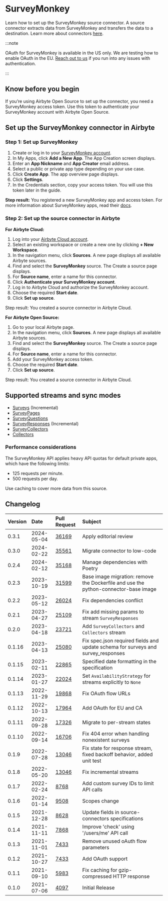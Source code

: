 # SurveyMonkey

Learn how to set up the SurveyMonkey source connector. A source connector extracts data from SurveyMonkey and transfers the data to a destination. Learn more about connectors [here](/using-airbyte/core-concepts/).

:::note

OAuth for SurveyMonkey is available in the US only. We are testing how to enable OAuth in the EU. [Reach out to us](mailto:product@airbyte.io) if you run into any issues with authentication.

:::

<!-- env:oss -->
## Know before you begin

If you’re using Airbyte Open Source to set up the connector, you need a SurveyMonkey access token. Use this token to authenticate your SurveyMonkey account with Airbyte Open Source.
<!-- /env:oss -->

## Set up the SurveyMonkey connector in Airbyte

### Step 1: Set up SurveyMonkey

1. Create or log in to your [SurveyMonkey account](https://developer.surveymonkey.com/apps/).
2. In My Apps, click **Add a New App**. The App Creation screen displays.
3. Enter an **App Nickname** and **App Creator** email address.
4. Select a public or private app type depending on your use case.
5. Click **Create App**. The app overview page displays.
6. Click **Settings**.
7. In the Credentials section, copy your access token. You will use this token later in the guide.

**Step result:** You registered a new SurveyMonkey app and access token.
For more information about SurveyMonkey apps, read their [docs](https://developer.surveymonkey.com/api/v3/#SurveyMonkey-Api).

### Step 2: Set up the source connector in Airbyte

<!-- env:cloud -->
**For Airbyte Cloud:**

1. Log into your [Airbyte Cloud account](https://cloud.airbyte.com/workspaces).
2. Select an existing workspace or create a new one by clicking **+ New Workspace**.
3. In the navigation menu, click **Sources**. A new page displays all available Airbyte sources.
4. Find and select the **SurveyMonkey** source. The Create a source page displays.
5. For **Source name**, enter a name for this connector.
6. Click **Authenticate your SurveyMonkey account**.
7. Log in to Airbyte Cloud and authorize the SurveyMonkey account.
8. Choose the required **Start date**.
9. Click **Set up source**.

Step result: You created a source connector in Airbyte Cloud.
<!-- /env:cloud -->

<!-- env:oss -->
**For Airbyte Open Source:**

1. Go to your local Airbyte page.
2. In the navigation menu, click **Sources**. A new page displays all available Airbyte sources.
3. Find and select the **SurveyMonkey** source. The Create a source page displays.
5. For **Source name**, enter a name for this connector.
4. Add your SurveyMonkey access token.
8. Choose the required **Start date**.
9. Click **Set up source**.

Step result: You created a source connector in Airbyte Cloud.
<!-- /env:oss -->

## Supported streams and sync modes

* [Surveys](https://api.surveymonkey.com/v3/docs?shell#api-endpoints-get-surveys) \(Incremental\)
* [SurveyPages](https://api.surveymonkey.com/v3/docs?shell#api-endpoints-get-surveys-survey_id-pages)
* [SurveyQuestions](https://api.surveymonkey.com/v3/docs?shell#api-endpoints-get-surveys-survey_id-pages-page_id-questions)
* [SurveyResponses](https://api.surveymonkey.com/v3/docs?shell#api-endpoints-get-surveys-id-responses-bulk) \(Incremental\)
* [SurveyCollectors](https://api.surveymonkey.com/v3/docs?shell#api-endpoints-get-surveys-survey_id-collectors)
* [Collectors](https://api.surveymonkey.com/v3/docs?shell#api-endpoints-get-collectors-collector_id-)

### Performance considerations

The SurveyMonkey API applies heavy API quotas for default private apps, which have the following limits:

* 125 requests per minute.
* 500 requests per day.

Use caching to cover more data from this source.

## Changelog

| Version | Date       | Pull Request                                             | Subject                                                                          |
|:--------|:-----------|:---------------------------------------------------------|:---------------------------------------------------------------------------------|
| 0.3.1   | 2024-05-04 | [36169](https://github.com/airbytehq/airbyte/pull/xyz)   | Apply editorial review                                                           |
| 0.3.0   | 2024-02-22 | [35561](https://github.com/airbytehq/airbyte/pull/35561) | Migrate connector to low-code                                                    |
| 0.2.4   | 2024-02-12 | [35168](https://github.com/airbytehq/airbyte/pull/35168) | Manage dependencies with Poetry                                                  |
| 0.2.3   | 2023-10-19 | [31599](https://github.com/airbytehq/airbyte/pull/31599) | Base image migration: remove the Dockerfile and use the python-connector-base image  |
| 0.2.2   | 2023-05-12 | [26024](https://github.com/airbytehq/airbyte/pull/26024) | Fix dependencies conflict                                                        |
| 0.2.1   | 2023-04-27 | [25109](https://github.com/airbytehq/airbyte/pull/25109) | Fix add missing params to stream `SurveyResponses`                               |
| 0.2.0   | 2023-04-18 | [23721](https://github.com/airbytehq/airbyte/pull/23721) | Add `SurveyCollectors` and `Collectors` stream                                   |
| 0.1.16  | 2023-04-13 | [25080](https://github.com/airbytehq/airbyte/pull/25080) | Fix spec.json required fields and update schema for surveys and survey_responses |
| 0.1.15  | 2023-02-11 | [22865](https://github.com/airbytehq/airbyte/pull/22865) | Specified date formatting in the specification                                   |
| 0.1.14  | 2023-01-27 | [22024](https://github.com/airbytehq/airbyte/pull/22024) | Set `AvailabilityStrategy` for streams explicitly to `None`                      |
| 0.1.13  | 2022-11-29 | [19868](https://github.com/airbytehq/airbyte/pull/19868) | Fix OAuth flow URLs                                                              |
| 0.1.12  | 2022-10-13 | [17964](https://github.com/airbytehq/airbyte/pull/17964) | Add OAuth for EU and CA                                                          |
| 0.1.11  | 2022-09-28 | [17326](https://github.com/airbytehq/airbyte/pull/17326) | Migrate to per-stream states                                                     |
| 0.1.10  | 2022-09-14 | [16706](https://github.com/airbytehq/airbyte/pull/16706) | Fix 404 error when handling nonexistent surveys                                  |
| 0.1.9   | 2022-07-28 | [13046](https://github.com/airbytehq/airbyte/pull/14998) | Fix state for response stream, fixed backoff behavior, added unit test           |
| 0.1.8   | 2022-05-20 | [13046](https://github.com/airbytehq/airbyte/pull/13046) | Fix incremental streams                                                          |
| 0.1.7   | 2022-02-24 | [8768](https://github.com/airbytehq/airbyte/pull/8768)   | Add custom survey IDs to limit API calls                                         |
| 0.1.6   | 2022-01-14 | [9508](https://github.com/airbytehq/airbyte/pull/9508)   | Scopes change                                                                    |
| 0.1.5   | 2021-12-28 | [8628](https://github.com/airbytehq/airbyte/pull/8628)   | Update fields in source-connectors specifications                                |
| 0.1.4   | 2021-11-11 | [7868](https://github.com/airbytehq/airbyte/pull/7868)   | Improve 'check' using '/users/me' API call                                       |
| 0.1.3   | 2021-11-01 | [7433](https://github.com/airbytehq/airbyte/pull/7433)   | Remove unused oAuth flow parameters                                              |
| 0.1.2   | 2021-10-27 | [7433](https://github.com/airbytehq/airbyte/pull/7433)   | Add OAuth support                                                                |
| 0.1.1   | 2021-09-10 | [5983](https://github.com/airbytehq/airbyte/pull/5983)   | Fix caching for gzip-compressed HTTP response                                    |
| 0.1.0   | 2021-07-06 | [4097](https://github.com/airbytehq/airbyte/pull/4097)   | Initial Release                                                                  |
